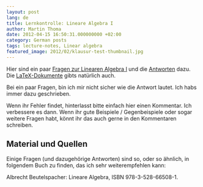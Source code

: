 ```yaml
---
layout: post
lang: de
title: Lernkontrolle: Lineare Algebra I
author: Martin Thoma
date: 2012-04-15 16:50:31.000000000 +02:00
category: German posts
tags: lecture-notes, Linear algebra
featured_image: 2012/02/klausur-test-thumbnail.jpg
---
```

Hier sind ein paar <a href='../images/2012/04/lernkontrolle-lineare-algebra.pdf'>Fragen zur Linearen Algebra I</a> und die <a href='../images/2012/04/lernkontrolle-lineare-algebra-loesung.pdf'>Antworten</a> dazu. Die <a href='../images/2012/04/LA-lernkontrolle.zip'>LaTeX-Dokumente</a> gibts nat&uuml;rlich auch.

Bei ein paar Fragen, bin ich mir nicht sicher wie die Antwort lautet. Ich habs immer dazu geschrieben.

Wenn ihr Fehler findet, hinterlasst bitte einfach hier einen Kommentar. Ich verbessere es dann. Wenn ihr gute Beispiele / Gegenbeispiele oder sogar weitere Fragen habt, k&ouml;nnt ihr das auch gerne in den Kommentaren schreiben.

<h2>Material und Quellen</h2>
Einige Fragen (und dazugeh&ouml;rige Antworten) sind so, oder so &auml;hnlich, in folgendem Buch zu finden, das ich sehr weiterempfehlen kann:

Albrecht Beutelspacher: Lineare Algebra, ISBN 978-3-528-66508-1.
